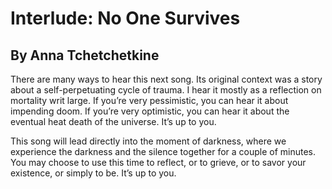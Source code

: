 # Interlude: No One Survives
## By Anna Tchetchetkine

There are many ways to hear this next song. Its original context was a story about a self-perpetuating cycle of trauma. I hear it mostly as a reflection on mortality writ large. If you’re very pessimistic, you can hear it about impending doom. If you’re very optimistic, you can hear it about the eventual heat death of the universe. It’s up to you.

This song will lead directly into the moment of darkness, where we experience the darkness and the silence together for a couple of minutes. You may choose to use this time to reflect, or to grieve, or to savor your existence, or simply to be. It’s up to you.
